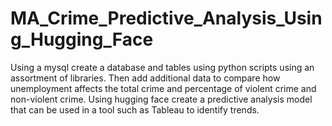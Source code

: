 # MA_Crime_Predictive_Analysis_Using_Hugging_Face
Using a mysql create a database and tables using python scripts using an assortment of libraries.  Then add additional data to compare how unemployment affects the total crime and percentage of violent crime and non-violent crime.  Using hugging face create a predictive analysis model that can be used in a tool such as Tableau to identify trends.  
